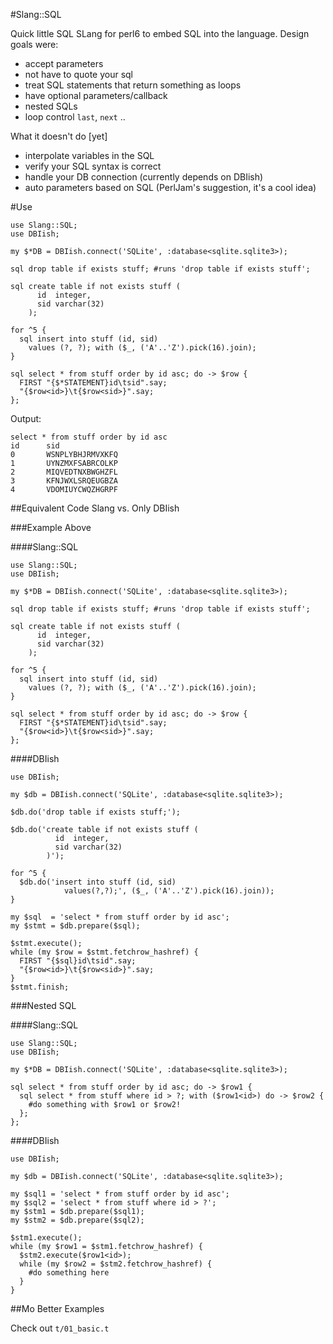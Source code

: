 #Slang::SQL

Quick little SQL SLang for perl6 to embed SQL into the language.  Design goals were:

* accept parameters
* not have to quote your sql 
* treat SQL statements that return something as loops
* have optional parameters/callback
* nested SQLs
* loop control ```last```, ```next``` ..

What it doesn't do [yet]

* interpolate variables in the SQL
* verify your SQL syntax is correct
* handle your DB connection (currently depends on DBIish)
* auto parameters based on SQL (PerlJam's suggestion, it's a cool idea)

#Use

```perl6
use Slang::SQL;
use DBIish;

my $*DB = DBIish.connect('SQLite', :database<sqlite.sqlite3>);

sql drop table if exists stuff; #runs 'drop table if exists stuff';

sql create table if not exists stuff (
      id  integer,
      sid varchar(32)
    );

for ^5 {
  sql insert into stuff (id, sid) 
    values (?, ?); with ($_, ('A'..'Z').pick(16).join);
}

sql select * from stuff order by id asc; do -> $row {
  FIRST "{$*STATEMENT}id\tsid".say;
  "{$row<id>}\t{$row<sid>}".say;
};
```

Output:

```
select * from stuff order by id asc
id      sid
0       WSNPLYBHJRMVXKFQ
1       UYNZMXFSABRCOLKP
2       MIQVEDTNXBWGHZFL
3       KFNJWXLSRQEUGBZA
4       VDOMIUYCWQZHGRPF
```

##Equivalent Code Slang vs. Only DBIish

###Example Above

####Slang::SQL

```perl6
use Slang::SQL;
use DBIish;

my $*DB = DBIish.connect('SQLite', :database<sqlite.sqlite3>);

sql drop table if exists stuff; #runs 'drop table if exists stuff';

sql create table if not exists stuff (
      id  integer,
      sid varchar(32)
    );

for ^5 {
  sql insert into stuff (id, sid) 
    values (?, ?); with ($_, ('A'..'Z').pick(16).join);
}

sql select * from stuff order by id asc; do -> $row {
  FIRST "{$*STATEMENT}id\tsid".say;
  "{$row<id>}\t{$row<sid>}".say;
};
```

####DBIish

```perl6
use DBIish;

my $db = DBIish.connect('SQLite', :database<sqlite.sqlite3>);

$db.do('drop table if exists stuff;');

$db.do('create table if not exists stuff (
          id  integer,
          sid varchar(32)
        )');

for ^5 {
  $db.do('insert into stuff (id, sid) 
            values(?,?);', ($_, ('A'..'Z').pick(16).join));
}

my $sql  = 'select * from stuff order by id asc';
my $stmt = $db.prepare($sql);

$stmt.execute();
while (my $row = $stmt.fetchrow_hashref) {
  FIRST "{$sql}id\tsid".say;
  "{$row<id>}\t{$row<sid>}".say;
}
$stmt.finish;
```

###Nested SQL

####Slang::SQL

```perl6
use Slang::SQL;
use DBIish;

my $*DB = DBIish.connect('SQLite', :database<sqlite.sqlite3>);

sql select * from stuff order by id asc; do -> $row1 {
  sql select * from stuff where id > ?; with ($row1<id>) do -> $row2 {
    #do something with $row1 or $row2!
  };
};
```

####DBIish

```perl6
use DBIish;

my $db = DBIish.connect('SQLite', :database<sqlite.sqlite3>);

my $sql1 = 'select * from stuff order by id asc';
my $sql2 = 'select * from stuff where id > ?';
my $stm1 = $db.prepare($sql1);
my $stm2 = $db.prepare($sql2);

$stm1.execute();
while (my $row1 = $stm1.fetchrow_hashref) {
  $stm2.execute($row1<id>);
  while (my $row2 = $stm2.fetchrow_hashref) {
    #do something here
  }
}

```

##Mo Better Examples

Check out ```t/01_basic.t```
